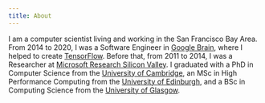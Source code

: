 ```yaml
---
title: About
---
```


I am a computer scientist living and working in the San Francisco Bay Area.
From 2014 to 2020, I was a Software Engineer in [Google Brain](https://research.google.com/teams/brain/), where I helped to create [TensorFlow](https://www.tensorflow.org/).
Before that, from 2011 to 2014, I was a Researcher at [Microsoft Research Silicon Valley](http://msrsvc.org/). I graduated with a PhD in Computer Science from the [University of Cambridge](http://www.cl.cam.ac.uk/), an MSc in High Performance Computing from the [University of Edinburgh](https://www.epcc.ed.ac.uk/), and a BSc in Computing Science from the [University of Glasgow](http://www.gla.ac.uk/schools/computing/).
